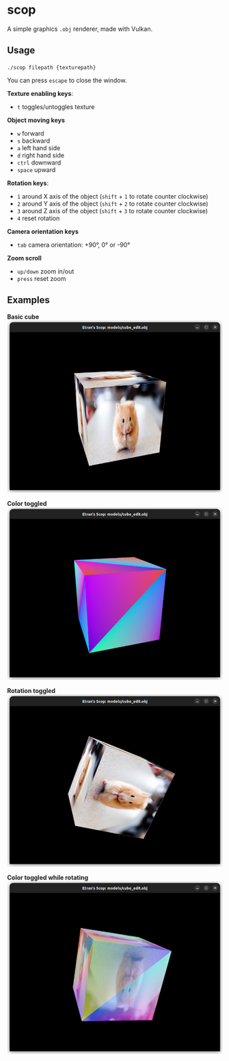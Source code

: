 # scop
A simple graphics `.obj` renderer, made with Vulkan.

## Usage
`./scop filepath {texturepath}`

You can press `escape` to close the window.

**Texture enabling keys**:
- `t`	toggles/untoggles texture

**Object moving keys**
- `w`		forward
- `s`		backward
- `a`		left hand side
- `d`		right hand side
- `ctrl`	downward
- `space`	upward

**Rotation keys**:
- `1`	around X axis of the object (`shift` + `1` to rotate counter clockwise)
- `2`	around Y axis of the object (`shift` + `2` to rotate counter clockwise)
- `3`	around Z axis of the object (`shift` + `3` to rotate counter clockwise)
- `4`	reset rotation

**Camera orientation keys**
- `tab`	camera orientation: +90°, 0° or -90°

**Zoom scroll**
- `up/down`	zoom in/out
- `press`	reset zoom

## Examples

**Basic cube**
![Basic cube, with texture](./resource/basic_cube.png)

**Color toggled**
![Basic cube, with color](./resource/basic_cube_color.png)

**Rotation toggled**
![Basic cube, with texture and rotating](./resource/basic_cube_rot.png)

**Color toggled while rotating**
![Basic cube, with color transition](./resource/basic_cube_rot_trans.png)